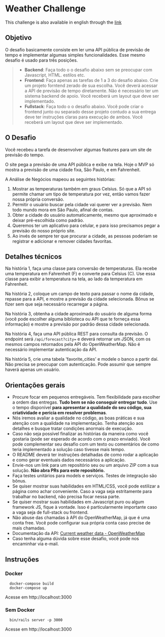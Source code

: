 # Weather Challenge

This challenge is also available in english through the [link](https://github.com/bioritmo/weather-challenge/blob/master/README_en.md)

## Objetivo

O desafio basicamente consiste em ler uma API pública de previsão de tempo e implementar algumas simples funcionalidades.
Esse mesmo desafio é usado para três posições.
>- **Backend**: Faça todo o o desafio abaixo sem se preocupar com Javascript, HTML. estilos etc.  
>- **Frontend**: Faça apenas as tarefas de 1 a 3 do desafio abaixo. Crie um projeto forntend zerado de sua escolha. Você deverá acessar a API de previsão de tempo diretamente. Não é necessário ter um sistema backend de apoio.
> Você receberá um layout que deve ser implementado.
>- **Fullstack**: Faça todo o o desafio abaixo. Você pode criar o frontend junto ou separado desse projeto contudo a sua entrega
>deve ter instruções claras para execução de ambos. Você receberá um layout que deve ser implementado.    

## O Desafio

Você recebeu a tarefa de desenvolver algumas features para um site de previsão do tempo.

O site pega a previsão de uma API pública e exibe na tela. Hoje o MVP só mostra a previsão de uma cidade fixa, São Paulo, e em Fahrenheit.

A Análise de Negócios mapeou as seguintes histórias:

1. Mostrar as temperaturas também em graus Celsius. Só que a API só permite chamar um tipo de temperatura por vez, então vamos fazer nossa própria conversão.
2. Permitir o usuário buscar pela cidade vai querer ver a previsão. Nem todo mundo mora em São Paulo, afinal de contas.
3. Obter a cidade do usuário automaticamente, mesmo que aproximado e deixar pré-escolhida como padrão.
4. Queremos ter um aplicativo para celular, e para isso precisamos pegar a previsão do nosso próprio site.
5. Ao invés de sempre ter que procurar a cidade, as pessoas poderiam se registrar e adicionar e remover cidades favoritas.


## Detalhes técnicos

Na história 1, faça uma classe para conversão de temperaturas. Ela recebe uma temperatura em Fahrenheit (F) e converte para Celsius (C). Use essa classe para exibir a temperatura na tela, ao lado da temperatura em Fahrenheit. 

Na história 2, coloque um campo de texto para passar o nome da cidade, repasse para a API, e mostre a previsão da cidade selecionada. Bônus se fizer sem que seja necessário recarregar a página.

Na história 3, obtenha a cidade aproximada do usuário de alguma forma (você pode escolher alguma biblioteca ou API
que te forneça essa informação) e mostre a previsão por padrão dessa cidade selecionada.

Na história 4, faça uma API pública REST para consulta da previsão. O endpoint será `/api/forecast?city=` e deverá retornar um JSON, com os mesmos campos retornados pela API do OpenWeatherMap. Não é necessário implementar autenticação da API.

Na história 5, crie uma tabela 'favorite_cities' e modele o banco a partir daí. Não precisa se preocupar com autenticação. Pode assumir que sempre haverá apenas um usuário.


## Orientações gerais

* Procure focar em pequenos entregáveis. Tem flexibilidade para escolher a ordem das entregas. **Tudo bem se não conseguir entregar tudo**. Use o tempo disponível **para apresentar a qualidade do seu código, sua criatividade e perícia em resolver problemas**. 
* Nós iremos avaliar a qualidade no código, as boas práticas e sua atenção com a qualidade na implementação. Tenha atenção aos detalhes e
busque tratar condições anormais de execução.
* Caso não seja possível finalizar as histórias da maneira como você gostaria (pode ser esperado de acordo com o prazo enviado). Você pode complementar seu desafio com um texto ou comentários de como teria implementado a solução caso tivesse mais tempo. 
* O README deverá ter instruções detalhadas de como rodar a aplicação e como gerar eventuais dados necessários a aplicação.
* Envie-nos um link para um repositório seu ou um arquivo ZIP com a sua solução. **Não abra PRs para este repositório.**
* Faça testes unitários para models e serviços. Testes de integração são bônus.
* Se quiser mostrar suas habilidades em HTML/CSS, você pode estilizar a página como achar conveniente. Caso a vaga seja estritamente para trabalhar no backend, não precisa focar nessa parte.
* Se quiser mostrar suas habilidades em Javascript puro ou algum framework JS, fique à vontade. Isso é particularmente importante caso a vaga seja de full-stack ou frontend.
* Não abuse das chamadas à API do OpenWeatherMap, já que é uma conta free. Você pode configurar sua própria conta caso precise de mais chamadas. 
* Documentação da API: [Current weather data - OpenWeatherMap](https://openweathermap.org/current)
* Caso tenha alguma dúvida sobre esse desafio, você pode nos encaminhar via e-mail.
## Instruções

### Docker

```shell
  docker-compose build
  docker-compose up
```

Acesse em http://localhost:3000

### Sem Docker

```shell
  bin/rails server -p 3000
```

Acesse em http://localhost:3000
